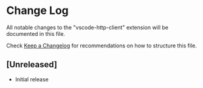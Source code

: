 # Change Log

All notable changes to the "vscode-http-client" extension will be documented in this file.

Check [Keep a Changelog](http://keepachangelog.com/) for recommendations on how to structure this file.

## [Unreleased]

- Initial release